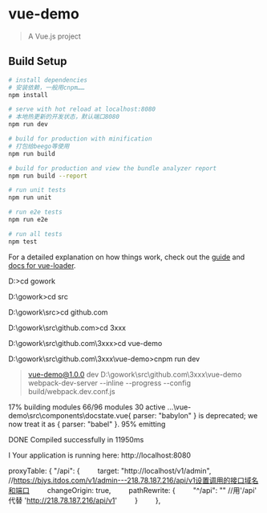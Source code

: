 # vue-demo

> A Vue.js project

## Build Setup

``` bash
# install dependencies
# 安装依赖，一般用cnpm……
npm install

# serve with hot reload at localhost:8080
# 本地热更新的开发状态，默认端口8080
npm run dev

# build for production with minification
# 打包给beego等使用
npm run build

# build for production and view the bundle analyzer report
npm run build --report

# run unit tests
npm run unit

# run e2e tests
npm run e2e

# run all tests
npm test
```

For a detailed explanation on how things work, check out the [guide](http://vuejs-templates.github.io/webpack/) and [docs for vue-loader](http://vuejs.github.io/vue-loader).



D:\>cd gowork

D:\gowork>cd src

D:\gowork\src>cd github.com

D:\gowork\src\github.com>cd 3xxx

D:\gowork\src\github.com\3xxx>cd vue-demo

D:\gowork\src\github.com\3xxx\vue-demo>cnpm run dev

> vue-demo@1.0.0 dev D:\gowork\src\github.com\3xxx\vue-demo
> webpack-dev-server --inline --progress --config build/webpack.dev.conf.js

 17% building modules 66/96 modules 30 active ...\vue-demo\src\components\docstate.vue{ parser: "babylon" } is deprecated; we now treat it as { parser: "babel" }.
 95% emitting

 DONE  Compiled successfully in 11950ms


 I  Your application is running here: http://localhost:8080

 proxyTable: {
        "/api": {
            target: "http://localhost/v1/admin", //https://bjys.itdos.com/v1/admin---218.78.187.216/api/v1设置调用的接口域名和端口
            changeOrigin: true,
            pathRewrite: {
                "^/api": "" //用'/api' 代替 'http://218.78.187.216/api/v1'
            }
        },


